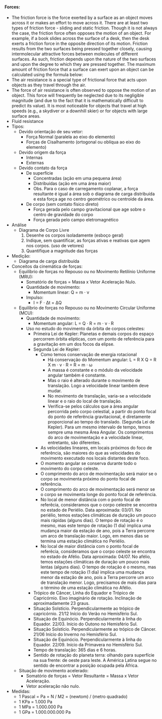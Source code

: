 #### Forces:
- The friction force is the force exerted by a surface as an object moves across it or makes an effort to move across it. There are at least two types of friction force - sliding and static friction. Though it is not always the case, the friction force often opposes the motion of an object. For example, if a book slides across the surface of a desk, then the desk exerts a friction force in the opposite direction of its motion. Friction results from the two surfaces being pressed together closely, causing intermolecular attractive forces between molecules of different surfaces. As such, friction depends upon the nature of the two surfaces and upon the degree to which they are pressed together. The maximum amount of friction force that a surface can exert upon an object can be calculated using the formula below:
- The air resistance is a special type of frictional force that acts upon objects as they travel through the air. 
- The force of air resistance is often observed to oppose the motion of an object. This force will frequently be neglected due to its negligible magnitude (and due to the fact that it is mathematically difficult to predict its value). It is most noticeable for objects that travel at high speeds (e.g., a skydiver or a downhill skier) or for objects with large surface areas. 
- Fluid resistance
- Tipos:
    - Devido orientação de seu vetor:
        - Força Normal (paralela ao eixo do elemento)
        - Forças de Cisalhamento (ortogonal ou oblíqua ao eixo do elemento)
    - Devido origem da força
        - Internas
        - Externas
    - Devido contato da força
        - De superfície
            - Concentradas (ação em uma pequena área)
            - Distribuídas (ação em uma área maior)
            - Obs. Para o caso de carregamento coplanar, a força resultante é igual a área sob o diagrama de carga distribuída e esta força age no centro geométrico ou centroide da área.
        - De corpo (sem contato físico direto)
            - Força gerada pelo campo gravitacional que age sobre o centro de gravidade do corpo
            - Força gerada pelo campo eletromagnético
- Análise
    - Diagrama de Corpo Livre
        1. Desenhe os corpos isoladamente (esboço geral)
        2. Indique, sem quantificar, as forças ativas e reativas que agem nos corpos. (uso de vetores)
        3. Quantifique a magnitude das forças
- Medição:
    - Diagrama de carga distribuída
- Conceitos da cinemática de forças:
    - Equilíbrio de forças no Repouso ou no Movimento Retilínio Uniforme (MRU): 
        - Somatório de forças = Massa x Vetor Aceleração Nulo. 
        - Quantidade de movimento: 
            - Momentum linear: Q = m &sdot; &nu;
        - Impulso:
            - I = F &sdot; &Delta;t = &Delta;Q
    - Equilíbrio de forças no Repouso ou no Movimento Circular Uniforme (MCU):
        - Quantidade de movimento: 
            - Momentum angular: L = Q &sdot; R = m &sdot; &nu; &sdot; R
        - Uso no estudo do movimento da órbita de corpos celestes:
            - Primeira Lei de Kepler: Planetas e demais corpos do espaço percorrem órbita elípticas, com um ponto de referência para a gravitação em um dos focos da elipse.
            - Segunda Lei de Kepler: 
                - Como temos conservação de energia rotacional
                    - Há conservação do Momentum angular: L = R X Q = R X m &sdot; &nu; &sdot; R = R = m &sdot; &omega;
                    - A massa é constante e o módulo da velocidade angular também é constante. 
                    - Mas o raio é alterado durante o movimento de translação. Logo a velocidade linear também deve mudar.
                    - No movimento de translação, varia-se a velocidade linear e o raio do local de translação. 
                    - Verifica-se pelos cálculos que a área angular percorrida pelo corpo celestial, a partir do ponto focal do ponto de referência gravitacional, é diretamente proporcional ao tempo do translado. (Segunda Lei de Kepler). Para um mesmo intervalo de tempo, temos sempre uma mesma Área Angular. Os comprimentos do arco de movimentação e a velocidade linear, entretanto, são diferentes.
                - As velocidades lineares, em locais próximos do foco de referência, são maiores do que as velocidades do movimento executado nos locais distantes deste foco.
                - O momento angular se conserva durante todo o movimento do corpo celeste.
                - O comprimento do arco de movimentação será maior se o corpo se movimenta próximo do ponto focal de referência.
                - O comprimento do arco de movimentação será menor se o corpo se movimenta longe do ponto focal de referência.
                - No local de menor distância com o ponto focal de referêcia, consideramos que o corpo celestre se encontra no estado de Periélio. Data aproximada: 03/01. No periélio, temos estações climáticas de duração um pouco mais rápidas (alguns dias). O tempo de rotação é o mesmo, mas este tempo de rotação (1 dia) implica uma mudança maior da estação de ano, pois a Terra percorre um arco de translação maior. Logo, em menos dias se termina uma estação climática no Periélio.
                - No local de maior distância com o ponto focal de referêcia, consideramos que o corpo celeste se encontra no estado de Afélio. Data aproximada: 04/07. No afélio, temos estações climáticas de duração um pouco mais lentas (alguns dias). O tempo de rotação é o mesmo, mas este tempo de rotação (1 dia) implica uma mudança menor da estação de ano, pois a Terra percorre um arco de translação menor. Logo, precisamos de mais dias para o término de uma estação climática no Afélio.
            - Trópico de Câncer, Linha do Equador e Trópico de Capricórnio. Eixo imaginário de rotação. Inclinação de aproximadamente 23 graus.
            - Situação Solstício. Perpendicularmente ao trópico de capricórnio. 21/12 Início do Verão no Hemisfério Sul.
            - Situação de Equinócio. Perpendicularmente à linha do Equador. 22/03. Início do Outono no Hemisfério Sul.
            - Situação Solstício. Perpendicularmente ao trópico de Câncer. 21/06 Início do Inverno no Hemisfério Sul.
            - Situação de Equinócio. Perpendicularmente à linha do Equador. 22/09. Início da Primavera no Hemisfério Sul.
            - Tempo de translação: 365 dias e 6 horas.
            - Sentido de rotação do planeta terra: olhando para superfície na sua frente: de oeste para leste. A América Latina segue no sentido de encontrar a posição ocupada pela África.
    - Situação de movimento acelerado: 
        - Somatório de forças = Vetor Resultante = Massa x Vetor Aceleração.
        - Vetor aceleração não nulo.
- Medidas:
    - 1 Pascal = Pa = N / M2 = (newtom) / (metro quadrado)
    - 1 KPa = 1.000 Pa
    - 1 MPa = 1.000.000 Pa
    - 1 GPa = 1.000.000.000 Pa 